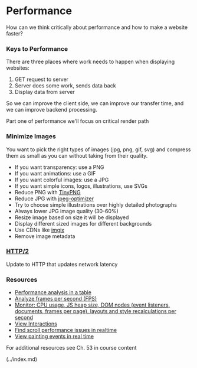 # Performance

How can we think critically about performance and how to make a website faster?

### Keys to Performance
There are three places where work needs to happen when displaying websites:
1. GET request to server
2. Server does some work, sends data back
3. Display data from server

So we can improve the client side, we can improve our transfer time, and we can improve backend processing. 

Part one of performance we'll focus on critical render path

### Minimize Images
You want to pick the right types of images (jpg, png, gif, svg) and compress them as small as you can without taking from their quality.
- If you want transparency: use a PNG
- If you want animations: use a GIF
- If you want colorful images: use a JPG
- If you want simple icons, logos, illustrations, use SVGs
- Reduce PNG with [TinyPNG](https://tinypng.com/) 
- Reduce JPG with [jpeg-optimizer](http://jpeg-optimizer.com/)
- Try to choose simple illustrations over highly detailed photographs
- Always lower JPG image quality (30-60%)
- Resize image based on size it will be displayed
- Display different sized images for different backgrounds
- Use CDNs like [imgix](https://www.imgix.com/?utm_term=imgix&utm_campaign=adwords-branded&utm_source=adwords&utm_medium=ppc&hsa_tgt=kwd-347244981599&hsa_grp=98890898611&hsa_src=g&hsa_net=adwords&hsa_mt=p&hsa_ver=3&hsa_ad=456649958299&hsa_acc=8534109361&hsa_kw=imgix&hsa_cam=9210499657&gclid=Cj0KCQiA0MD_BRCTARIsADXoopbaiwxfrkrZx62gTorkL9bRTwyBzhM8GmSj43MR-8P0QpWrNtiBiB8aAlP3EALw_wcB)
- Remove image metadata

### [HTTP/2](https://developers.google.com/web/fundamentals/performance/http2/)
Update to HTTP that updates network latency

### Resources
- [Performance analysis in a table](https://developers.google.com/web/tools/chrome-devtools/evaluate-performance/reference#activities)
- [Analyze frames per second (FPS)](https://developers.google.com/web/tools/chrome-devtools/evaluate-performance/reference#fps)
- [Monitor: CPU usage, JS heap size, DOM nodes (event listeners, documents, frames per page), layouts and style recalculations per second](https://developers.google.com/web/updates/2017/11/devtools-release-notes#perf-monitor)
- [View Interactions](https://developers.google.com/web/tools/chrome-devtools/evaluate-performance/reference#interactions)
- [Find scroll performance issues in realtime](https://developers.google.com/web/tools/chrome-devtools/evaluate-performance/reference#scrolling-performance-issues)
- [View painting events in real time](https://developers.google.com/web/tools/chrome-devtools/evaluate-performance/reference#paint-flashing)

For additional resources see Ch. 53 in course content



 (../index.md)